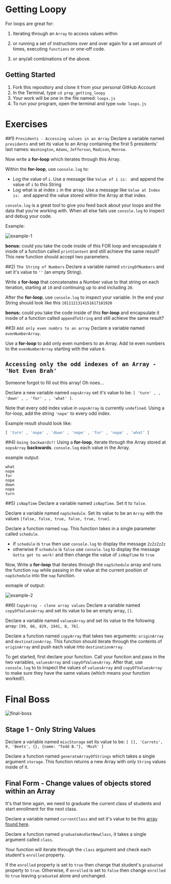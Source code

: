 # Getting Loopy
For loops are great for:

1. Iterating through an `Array` to access values within

2. or running a set of instructions over and over again for a set amount of times, executing `functions` or one-off code.

3. or any/all combinations of the above.

## Getting Started
1. Fork this repository and clone it from your personal GitHub Account
2. In the Terminal, type `cd prep_getting_loopy`
3. Your work will be one in the file named: `loops.js`
4. To run your program, open the terminal and type `node loops.js`

# Exercises

##1) `Presidents - Accessing values in an Array`
Declare a variable named `presidents` and set its value to an Array containing the first 5 presidents' last names: `Washington`, `Adams`, `Jefferson`, `Madison`, `Monroe`.

Now write a **for-loop** which iterates through this Array.

Within the **for-loop**, use `console.log` to:

- Log the value of `i`. Use a message like `Value of i is: ` and append the value of `i` to this String
- Log what is at index `i` in the array. Use a message like `Value at Index is: ` and append the value stored within the Array at that index.

`console.log` is a great tool to give you feed back about your loops and the data that you're working with. When all else fails use `console.log` to inspect and debug your code.

Example:

![example-1](https://s3.amazonaws.com/uploads.hipchat.com/54891/1222770/P3RrynvNpFvrlmr/upload.png)

**bonus:** could you take the code inside of this FOR loop and encapsulate it inside of a function called `printContent` and still achieve the same result? This new function should accept two parameters.


##2) `The String of Numbers`
Declare a variable named `stringOfNumbers` and set it's value to `''` (an empty String).

Write a **for-loop** that concatenates a Number value to that string on each iteration, starting at `10` and continuing up to and including `20`.

After the **for-loop**, use `console.log` to inspect your variable. In the end your String should look like this `1011121314151617181920`

**bonus:** could you take the code inside of this **for-loop** and encapsulate it inside of a function called `appendToString` and still achieve the same result?


##3) `Add only even numbrs to an array`
Declare a variable named `evenNumberArray`.

Use a **for-loop** to add only even numbers to an Array. Add `50` even numbers to the `evenNumberArray` starting with the value `0`.

## `Accessing only the odd indexes of an Array - 'Not Even Brah'`
Someone forgot to fill out this array! Oh noes...

Declare a new variable named `oopsArray` set it's value to be: `[ 'turn' , , 'down' , , 'for' , , 'what' ]`.

Note that every odd index value in `oopsArray` is currently `undefined`. Using a for-loop, add the string `'nope'` to every odd index.

Example result should look like:
```javascript
[ 'turn' , 'nope' , 'down' , 'nope' , 'for' , 'nope' , 'what' ]
```


##4) `Going backwards?!`
Using a **for-loop**, iterate through the Array stored at `oopsArray` **backwards**. `console.log` each value in the Array.

example output:
```
what
nope
for
nope
down
nope
turn
```

##5) `isNapTime`
Declare a variable named `isNapTime`. Set it to `false`.

Declare a variable named `napSchedule`. Set its value to be an `Array` with the values `[false, false, true, false, true, true]`.

Declare a function named `nap`. This function takes in a single parameter called `schedule`.

- If `schedule` is `true` then use `console.log` to display the message `ZzZzZzZz`
- otherwise if `schedule` is `false` use `console.log` to display the message `Gotta get to work!` and then change the value of `isNapTime` to `true`

Now, Write a **for-loop** that iterates through the `napSchedule` array and runs the function `nap` while passing in the value at the current position of `napSchedule` into the `nap` function.

exmaple of output:

![example-2](https://s3.amazonaws.com/uploads.hipchat.com/54891/1222770/mpHiHwoQcuGYFkN/upload.png)

##6) `CopyArray - clone array values`
Declare a variable named `copyOfValuesArray` and set its value to be an empty array, `[]`.

Declare a variable named `valuesArray` and set its value to the following array: `[99, 66, 829, 1941, 8, 76]`.

Declare a function named `copyArray` that takes two arguments: `originArray` and `destinationArray`. This function should iterate through the contents of `originArray` and push each value into `destinationArray`.

To get started, first declare your function. Call your function and pass in the two variables, `valuesArray` and `copyOfValuesArray`. After that, use `console.log` to to inspect the values of `valuesArray` and `copyOfValuesArray` to make sure they have the same values (which means your function worked!).


# Final Boss

![final-boss](https://s3.amazonaws.com/uploads.hipchat.com/54891/2015941/zamX8AqbgYw0QJ8/giphy.gif)

## Stage 1 - Only String Values
Declare a variable named `miscStorage` set its value to be: `[ [], 'Carrots', 9, 'Beets', {}, {name: "Todd B."}, 'Mush' ]`

Declare a function named `generateArrayOfStrings` which takes a single argument `storage`. This function returns a new Array with only `String` values inside of it.

## Final Form - Change values of objects stored within an Array
It's that time again, we need to graduate the current class of students and start enrollment for the next class.

Declare a variable named `currentClass` and set it's value to be this [array found here](https://gist.github.com/sgnl/e40879b2249e06ca7811).

Declare a function named `graduateAndSetNewClass`, it takes a single argument called `class`.

Your function will iterate through the `class` argument and check each student's `enrolled` property.

If the `enrolled` property is set to `true` then change that student's `graduated` property to `true`. Otherwise, if `enrolled` is set to `false` then change `enrolled` to `true` leaving `graduated` alone and unchanged.
